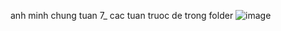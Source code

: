 anh minh chung tuan 7_ cac tuan truoc de trong folder
![image](https://github.com/user-attachments/assets/4edfe143-0008-49c2-a692-f59cd95d4788)


